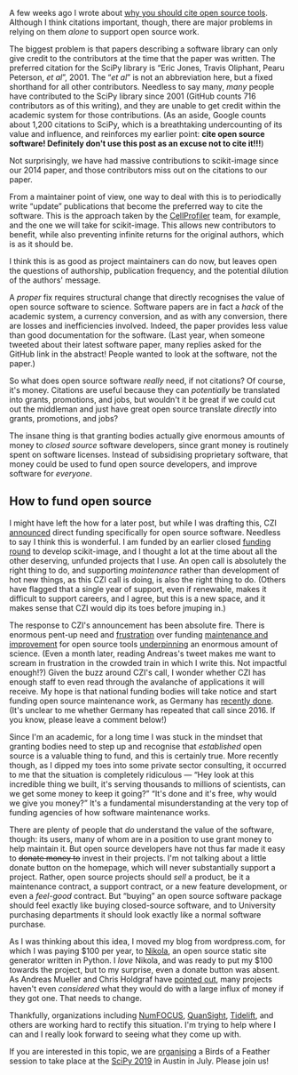 <!--
.. title: Why citations are not enough for open source software
.. slug: why-citations-are-not-enough-for-open-source-software
.. date: 2019-05-13 19:57:59 UTC+10:00
.. tags: Planet SciPy,open-source,science,programming,Python
.. category: 
.. link: 
.. description: 
.. type: text
-->

A few weeks ago I wrote about [why you should cite open source
tools](https://ilovesymposia.com/2019/05/02/why-you-should-cite-open-source-tools/).
Although I think citations important, though, there are major problems in
relying on them *alone* to support open source work.

The biggest problem is that papers describing a software library can only give
credit to the contributors at the time that the paper was written. The
preferred citation for the SciPy library is “Eric Jones, Travis Oliphant, Pearu
Peterson, *et al*”, 2001. The “*et al*” is not an abbreviation here, but a
fixed shorthand for all other contributors. Needless to say many, *many* people
have contributed to the SciPy library since 2001 (GitHub counts 716
contributors as of this writing), and they are unable to get credit within the
academic system for those contributions. (As an aside, Google counts about
1,200 citations to SciPy, which is a breathtaking undercounting of its value
and influence, and reinforces my earlier point: **cite open source software!
Definitely don't use this post as an excuse not to cite it!!!**)

Not surprisingly, we have had massive contributions to scikit-image since our
2014 paper, and those contributors miss out on the citations to our paper.

From a maintainer point of view, one way to deal with this is to periodically
write “update” publications that become the preferred way to cite the
software. This is the approach taken by the
[CellProfiler](https://cellprofiler.org/citations/) team, for example, and the
one we will take for scikit-image. This allows new contributors to benefit,
while also preventing infinite returns for the original authors, which is as
it should be.

I think this is as good as project maintainers can do now, but leaves open the
questions of authorship, publication frequency, and the potential dilution of
the authors' message.

A *proper* fix requires structural change that directly recognises the value of
open source software to science. Software papers are in fact a *hack* of the
academic system, a currency conversion, and as with any conversion, there are
losses and inefficiencies involved. Indeed, the paper provides less value than
good documentation for the software. (Last year, when someone tweeted about their
latest software paper, many replies asked for the GitHub link in the
abstract! People wanted to look at the software, not the paper.)

So what does open source software *really* need, if not citations? Of course,
it's money. Citations are useful because they can *potentially* be translated
into grants, promotions, and jobs, but wouldn't it be great if we could cut out
the middleman and just have great open source translate *directly* into
grants, promotions, and jobs?

The insane thing is that granting bodies actually give enormous amounts of
money to *closed source* software developers, since grant money is routinely
spent on software licenses. Instead of subsidising proprietary software, that
money could be used to fund open source developers, and improve software for
*everyone*.

## How to fund open source

I might have left the how for a later post, but while I was drafting this, CZI
[announced](https://twitter.com/cziscience/status/1128693937130991623) direct
funding specifically for open source software. Needless to say I think this is
wonderful. I am funded by an earlier closed
[funding round](https://www.chanzuckerberg.com/newsroom/czi-announces-support-for-open-source-software-efforts-to-improve-biomedical-imaging)
to develop scikit-image, and I thought a lot at the time about all the other
deserving, unfunded projects that I use. An open call is absolutely the right
thing to do, and supporting *maintenance* rather than development of hot new
things, as this CZI call is doing, is also the right thing to do. (Others have
flagged that a single year of support, even if renewable, makes it difficult to
support careers, and I agree, but this is a new space, and it makes sense that
CZI would dip its toes before jmuping in.)

The response to CZI's announcement has been absolute fire. There is enormous
pent-up need and
[frustration](https://twitter.com/amuellerml/status/1117455802598662144) over
funding
[maintenance and improvement](https://twitter.com/story645/status/1117567608222564353)
for open source tools
[underpinning](https://twitter.com/jnuneziglesias/status/1131080022750519296)
an enormous amount of science. (Even a month later, reading Andreas's tweet
makes me want to scream in frustration in the crowded train in which I write
this. Not impactful enough!?) Given the buzz around CZI's call, I wonder
whether CZI has enough staff to even read through the avalanche of applications
it will receive. My hope is that national funding bodies will take notice and
start funding open source maintenance work, as Germany has
[recently done](https://www.dfg.de/en/research_funding/programmes/infrastructure/lis/funding_opportunities/call_proposal_software/).
(It's unclear to me whether Germany has repeated that call since 2016. If you
know, please leave a comment below!)

Since I'm an academic, for a long time I was stuck in the mindset that granting
bodies need to step up and recognise that *established* open source is a
valuable thing to fund, and this is certainly true. More recently though, as I
dipped my toes into some private sector consulting, it occurred to me that the
situation is completely ridiculous — “Hey look at this incredible thing we
built, it's serving thousands to millions of scientists, can we get some money
to keep it going?” “It's done and it's free, why would we give you money?” It's
a fundamental misunderstanding at the very top of funding agencies of how
software maintenance works.

There are plenty of people that *do* understand the value of the software,
though: its users, many of whom are in a position to use grant money to
help maintain it. But open source developers have not thus far made it
easy to ~~donate money to~~ invest in their projects. I'm not talking about a
little donate button on the homepage, which will never substantially support
a project. Rather, open source projects should *sell* a product, be it a
maintenance contract, a support contract, or a new feature development, or even
a *feel-good* contract. But “buying” an open source software package should
feel exactly like buying closed-source software, and to University purchasing
departments it should look exactly like a normal software purchase.

As I was thinking about this idea, I moved my blog from wordpress.com, for
which I was paying $100 per year, to [Nikola](https://getnikola.com/), an
open source static site generator written in Python. I *love* Nikola, and was
ready to put my $100 towards the project, but to my surprise, even a donate
button was absent. As Andreas Mueller and Chris Holdgraf have
[pointed out](https://twitter.com/choldgraf/status/1070672075692613636),
many projects haven't even *considered* what they would do with a large influx
of money if they got one. That needs to change.

Thankfully, organizations including
[NumFOCUS](https://mail.python.org/pipermail/numpy-discussion/2019-April/079326.html),
[QuanSight](https://www.quansight.com/open-source-support),
[Tidelift](https://tidelift.com/), and others are working hard to rectify
this situation. I'm trying to help where I can and I really look forward to
seeing what they come up with.

If you are interested in this topic, we are
[organising](https://github.com/numfocus/scipy-2019-funding-foss-bof) a Birds
of a Feather session to take place at the
[SciPy 2019](https://www.scipy2019.scipy.org/) in Austin in July.
Please join us!

